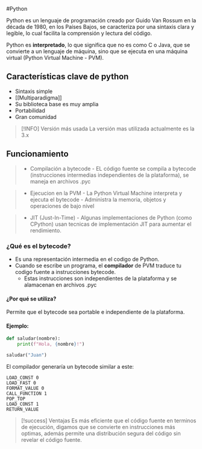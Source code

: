 #Python

Python es un lenguaje de programación creado por Guido Van Rossum en la década de 1980, en los Países Bajos, se caracteriza por una sintaxis clara y legible, lo cual facilita la comprensión y lectura del código. 

Python es **interpretado**, lo que significa que no es como C o Java, que se convierte a un lenguaje de máquina, sino que se ejecuta en una máquina virtual (Python Virtual Machine - PVM).

## Características clave de python

- Sintaxis simple
- [[Multiparadigma]]
- Su biblioteca base es muy amplia
- Portabilidad
- Gran comunidad

> [!INFO] Versión más usada
> La versión mas utilizada actualmente es la 3.x

## Funcionamiento

>- Compilación a bytecode
	- EL código fuente se compila a bytecode (instrucciones intermedias independientes de la plataforma), se maneja en archivos .pyc

>- Ejecucion en la PVM
	- La Python Virtual Machine interpreta y ejecuta el bytecode
	- Administra la memoria, objetos y operaciones de bajo nivel

>- JIT (Just-In-Time)
	- Algunas implementaciones de Python (como CPython) usan tecnicas de implementación JIT para aumentar el rendimiento.

### ¿Qué es el bytecode?

- Es una representación intermedia en el codigo de Python.
- Cuando se escribe un programa, el **compilador** de PVM traduce tu codigo fuente a instrucciones bytecode.
	- Estas instrucciones son independientes de la plataforma y se alamacenan en archivos .pyc

#### ¿Por qué se utiliza?

Permite que el bytecode sea portable e independiente de la plataforma.

#### Ejemplo:

```python
def saludar(nombre):
    print(f"Hola, {nombre}!")

saludar("Juan")
```

El compilador generaría un bytecode similar a este:

```
LOAD_CONST 0
LOAD_FAST 0
FORMAT_VALUE 0
CALL_FUNCTION 1
POP_TOP
LOAD_CONST 1
RETURN_VALUE
```


> [!success] Ventajas
> Es más eficiente que el código fuente en terminos de ejecución, digamos que se convierte en instrucciones más optimas, además permite una distribución segura del código sin revelar el código fuente.
